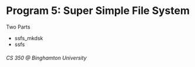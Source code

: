 # Program 5: Super Simple File System


Two Parts
* ssfs_mkdsk
* ssfs



###### CS 350 @ Binghamton University
